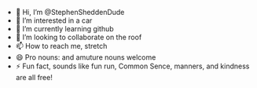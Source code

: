 - 👋 Hi, I’m @StephenSheddenDude
- 👀 I’m interested in a car
- 🌱 I’m currently learning github
- 💞️ I’m looking to collaborate on the roof
- 📫 How to reach me, stretch
- 😄 Pro nouns: and amuture nouns welcome
- ⚡ Fun fact, sounds like fun run, Common Sence, manners, and kindness are all free! 

<!---
StephenSheddenDude/StephenSheddenDude is a ✨ special ✨ repository because its `README.md` (this file) appears on your GitHub profile.
You can click the Preview link to take a look at your changes.
--->
